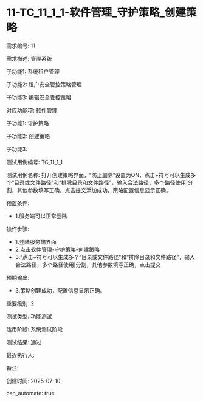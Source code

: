 # 11-TC_11_1_1-软件管理_守护策略_创建策略

需求编号: 11

需求描述: 管理系统

子功能1: 系统租户管理

子功能2: 租户安全管控策略管理

子功能3: 编辑安全管控策略


对应功能项: 软件管理

子功能1: 守护策略

子功能2: 创建策略

子功能3: 


测试用例编号: TC_11_1_1

测试用例名称: 打开创建策略界面，“防止删除”设置为ON，点击+符号可以生成多个“目录或文件路径”和“排除目录和文件路径”，输入合法路径，多个路径使用|分割，其他参数填写正确，点击提交添加成功，策略配置信息显示正确。

预置条件:
- 1.服务端可以正常登陆

操作步骤:
- 1.登陆服务端界面
- 2.点击软件管理-守护策略-创建策略
- 3.“点击+符号可以生成多个“目录或文件路径”和“排除目录和文件路径”，输入合法路径，多个路径使用|分割，其他参数填写正确，点击提交

预期输出:
- 3.策略创建成功，配置信息显示正确。

重要级别: 2

测试类型: 功能测试

适用阶段: 系统测试阶段

测试结果: 通过

最近执行人: 

备注: 

创建时间: 2025-07-10

can_automate: true
